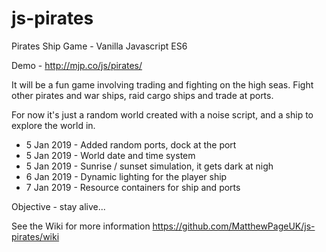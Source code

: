 # js-pirates
Pirates Ship Game - Vanilla Javascript ES6

Demo - http://mjp.co/js/pirates/

It will be a fun game involving trading and fighting on the high seas. Fight other pirates and war ships, raid cargo ships and trade at ports.

For now it's just a random world created with a noise script, and a ship to explore the world in.

- 5 Jan 2019 - Added random ports, dock at the port
- 5 Jan 2019 - World date and time system
- 5 Jan 2019 - Sunrise / sunset simulation, it gets dark at nigh
- 6 Jan 2019 - Dynamic lighting for the player ship
- 7 Jan 2019 - Resource containers for ship and ports

Objective - stay alive...

See the Wiki for more information
https://github.com/MatthewPageUK/js-pirates/wiki
